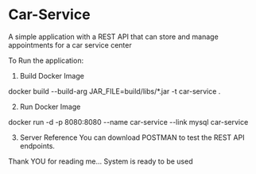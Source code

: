 # Car-Service
A simple application with a REST API that can store and manage appointments for a car service center

To Run the application:

1. Build Docker Image
  
  docker build --build-arg JAR_FILE=build/libs/\*.jar -t car-service .

2. Run Docker Image

 docker run -d -p 8080:8080 --name car-service --link mysql car-service

3. Server Reference
   You can download POSTMAN to test the REST API endpoints.


Thank YOU for reading me... System is ready to be used
